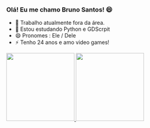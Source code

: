 ### Olá! Eu me chamo Bruno Santos! 😄

- 🔭 Trabalho atualmente fora da área.
- 🌱 Estou estudando Python e GDScrpit
- 😄 Pronomes : Ele / Dele
- ⚡ Tenho 24 anos e amo video games!

<div>
  <a href="https://github.com/brrunolsantos">
  <img height="180em" src="https://github-readme-stats.vercel.app/api?username=brrunolsantos&show_icons=true&theme=dark&include_all_commits=true&count_private=true"/>
  <img height="180em" src="https://github-readme-stats.vercel.app/api/top-langs/?username=brrunolsantos&layout=compact&langs_count=7&theme=dark"/>
</div>
